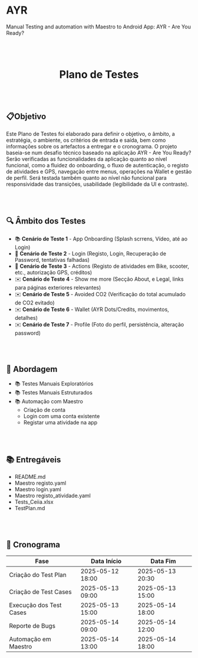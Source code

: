 # AYR
Manual Testing and automation with Maestro to Android App: AYR - Are You Ready?

  <br><br>
  <h1 align="center">Plano de Testes</h1>
    
    
<br><br>
## 📋Objetivo 
  Este Plano de Testes foi elaborado para definir o objetivo, o âmbito, a estratégia, o ambiente, os critérios de entrada e saída, bem como informações sobre os artefactos a entregar e o cronograma. O projeto baseia-se num desafio técnico baseado na aplicação AYR - Are You Ready?
Serão verificadas as funcionalidades da aplicação quanto ao nível funcional, como a fluidez do onboarding, o fluxo de autenticação, o registo de atividades e GPS, navegação entre menus, operações na Wallet e gestão de perfil. Será testada também quanto ao nível não funcional para responsividade das transições, usabilidade (legibilidade da UI e contraste).

<br><br>
## :mag: Âmbito dos Testes
- 📚 **Cenário de Teste 1** - App Onboarding (Splash scrrens, Vídeo, até ao Login)
- 🐞 **Cenário de Teste 2** - Login (Registo, Login, Recuperação de Password, tentativas falhadas)
- 💼 **Cenário de Teste 3** - Actions (Registo de atividades em Bike, scooter, etc., autorização GPS, créditos)
- ✉️ **Cenário de Teste 4** - Show me more (Secção About, e Legal, links para páginas exteriores relevantes)
- ✉️ **Cenário de Teste 5** - Avoided CO2 (Verificação do total acumulado de CO2 evitado)
- ✉️ **Cenário de Teste 6** - Wallet (AYR Dots/Credits, movimentos, detalhes)
- ✉️ **Cenário de Teste 7** - Profile (Foto do perfil, persistência, alteração password)

<br><br>
## :wrench: Abordagem
- 📚 Testes Manuais Exploratórios
- 📚 Testes Manuais Estruturados
- 📚 Automação com Maestro
  * Criação de conta
  * Login com uma conta existente
  * Registar uma atividade na app

 <br><br>
## :books: Entregáveis
  - README.md
  - Maestro registo.yaml
  - Maestro login.yaml
  - Maestro registo_atividade.yaml
  - Tests_Ceiia.xlsx
  - TestPlan.md

<br><br>
## 📝 Cronograma
| Fase                             | Data Início       | Data Fim           |
|----------------------------------|-------------------|--------------------|
| Criação do Test Plan             | 2025-05-12 18:00  | 2025-05-13 20:30   |
| Criação de Test Cases            | 2025-05-13 09:00  | 2025-05-13 15:00   |
| Execução dos Test Cases          | 2025-05-13 15:00  | 2025-05-14 18:00   |
| Reporte de Bugs                  | 2025-05-14 09:00  | 2025-05-14 12:00   |
| Automação em Maestro             | 2025-05-14 13:00  | 2025-05-14 18:00   |



